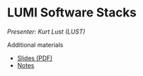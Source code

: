 # LUMI Software Stacks

*Presenter: Kurt Lust (LUST)*

<!--
<video src="https://462000265.lumidata.eu/1day-20240208/recordings/04_LUMI_Software_Stacks.mp4" controls="controls">
</video>
-->

Additional materials

-   [Slides (PDF)](https://462000265.lumidata.eu/1day-20240208/files/LUMI-1day-20240208-04-software.pdf)
-   [Notes](04_Software_stacks.md)
